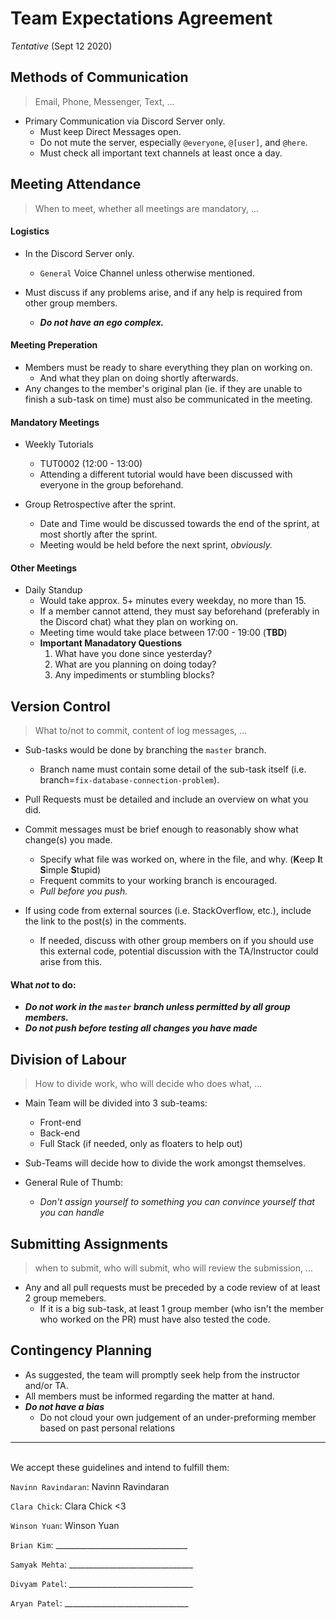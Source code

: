 # Team Expectations Agreement 
*Tentative* (Sept 12 2020)

## Methods of Communication
> Email, Phone, Messenger, Text, ...

- Primary Communication via Discord Server only.
  - Must keep Direct Messages open.
  - Do not mute the server, especially `@everyone`, `@[user]`, and `@here`.
  - Must check all important text channels at least once a day.

## Meeting Attendance
> When to meet, whether all meetings are mandatory, ...

#### Logistics

- In the Discord Server only.
  - `General` Voice Channel unless otherwise mentioned.

- Must discuss if any problems arise, and if any help is required from other group members.
  - **_Do not have an ego complex._**

#### Meeting Preperation

- Members must be ready to share everything they plan on working on.
  - And what they plan on doing shortly afterwards.
- Any changes to the member's original plan (ie. if they are unable to finish a sub-task on time) must also be communicated in the meeting.

#### Mandatory Meetings

- Weekly Tutorials
  - TUT0002 (12:00 - 13:00)
  - Attending a different tutorial would have been discussed with everyone in the group beforehand.
  
- Group Retrospective after the sprint.
  - Date and Time would be discussed towards the end of the sprint, at most shortly after the sprint.
  - Meeting would be held before the next sprint, *obviously.*

#### Other Meetings

- Daily Standup 
  - Would take approx. 5+ minutes every weekday, no more than 15.
  - If a member cannot attend, they must say beforehand (preferably in the Discord chat) what they plan on working on.
  - Meeting time would take place between 17:00 - 19:00 (**TBD**)
  - **Important Manadatory Questions**
      1. What have you done since yesterday?
      2. What are you planning on doing today?
      3. Any impediments or stumbling blocks?

## Version Control
> What to/not to commit, content of log messages, ...

- Sub-tasks would be done by branching the `master` branch.
  - Branch name must contain some detail of the sub-task itself (i.e. branch=`fix-database-connection-problem`).

- Pull Requests must be detailed and include an overview on what you did.
- Commit messages must be brief enough to reasonably show what change(s) you made.
  - Specify what file was worked on, where in the file, and why. (**K**eep **I**t **S**imple **S**tupid)
  - Frequent commits to your working branch is encouraged.
  - *Pull before you push.*

- If using code from external sources (i.e. StackOverflow, etc.), include the link to the post(s) in the comments.
  - If needed, discuss with other group members on if you should use this external code, potential discussion with the TA/Instructor could arise from this.

#### What **_not_** to do:

- **_Do not work in the `master` branch unless permitted by all group members._**
- **_Do not push before testing all changes you have made_**


## Division of Labour
> How to divide work, who will decide who does what, ...

- Main Team will be divided into 3 sub-teams:
  - Front-end
  - Back-end
  - Full Stack (if needed, only as floaters to help out)

- Sub-Teams will decide how to divide the work amongst themselves.

- General Rule of Thumb:
  - *Don't assign yourself to something you can convince yourself that you can handle*

## Submitting Assignments
> when to submit, who will submit, who will review the submission, ...

- Any and all pull requests must be preceded by a code review of at least 2 group memebers.
  - If it is a big sub-task, at least 1 group member (who isn't the member who worked on the PR) must have also tested the code.

## Contingency Planning

- As suggested, the team will promptly seek help from the instructor and/or TA. 
- All members must be informed regarding the matter at hand.
- **_Do not have a bias_**
  - Do not cloud your own judgement of an under-preforming member based on past personal relations 


--------------------------------------------------------------------------------------------------------
​              
We accept these guidelines and intend to fulfill them:

`Navinn Ravindaran`: Navinn Ravindaran

`Clara Chick`: Clara Chick <3

`Winson Yuan`: Winson Yuan 

`Brian Kim`: _________________________________  

`Samyak Mehta`: _______________________________

`Divyam Patel`: _______________________________  

`Aryan Patel`: _______________________________ 
